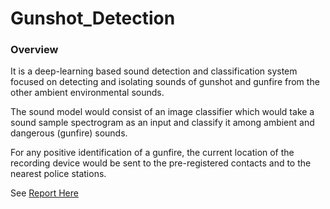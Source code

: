 # Gunshot_Detection

### Overview
It is a deep-learning based sound detection and classification system focused on detecting and isolating sounds of gunshot and gunfire from the other ambient
environmental sounds. 

The sound model would consist of an image classifier which would take a sound sample spectrogram as an input and classify it among ambient and dangerous (gunfire) sounds. 

For any positive identification of a gunfire, the current location of the recording device would be sent to the pre-registered contacts and to the nearest police stations.

See [Report Here](Report.pdf)
